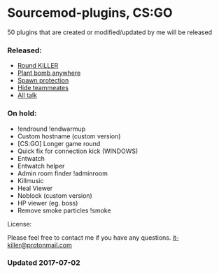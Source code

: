 # Sourcemod-plugins, CS:GO

50 plugins that are created or modified/updated by me will be released

### Released:
  - [Round KiLLER](https://github.com/IT-KiLLER/CSGO-Round-KiLLER)
  - [Plant bomb anywhere](https://github.com/IT-KiLLER/CSGO-Plant-bomb-anywhere)
  - [Spawn protection](https://github.com/IT-KiLLER/CSGO-Spawn-protection)
  - [Hide teammeates](https://github.com/IT-KiLLER/CSGO-Hide-teammates)
  - [All talk](https://github.com/IT-KiLLER/CSGO-Alltalk)


### On hold:
  - !endround !endwarmup
  - Custom hostname (custom version)
  - [CS:GO] Longer game round
  - Quick fix for connection kick (WINDOWS)
  - Entwatch
  - Entwatch helper
  - Admin room finder !adminroom
  - Killmusic
  - Heal Viewer
  - Noblock (custom version)
  - HP viewer (eg. boss)
  - Remove smoke particles !smoke
  
License: 

Please feel free to contact me if you have any questions.
it-killer@protonmail.com

### Updated 2017-07-02












